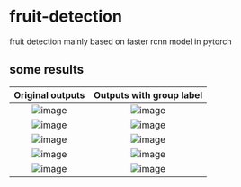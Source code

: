 # fruit-detection
fruit detection mainly based on faster rcnn model in pytorch


## some results
Original outputs             |  Outputs with group label
:-------------------------: |:-------------------------:
![image](https://github.com/kkalee/fruit-detection/blob/master/visual_result_nogroup/999_j0736o1l93c_121.jpg)  |  ![image](https://github.com/kkalee/fruit-detection/blob/master/visual_result/999_j0736o1l93c_121.jpg)
![image](https://github.com/kkalee/fruit-detection/blob/master/visual_result_nogroup/979_e0525se6v85_099.jpg)  |  ![image](https://github.com/kkalee/fruit-detection/blob/master/visual_result/979_e0525se6v85_099.jpg)
![image](https://github.com/kkalee/fruit-detection/blob/master/visual_result_nogroup/996_l0772ncxq2l_073.jpg)  |  ![image](https://github.com/kkalee/fruit-detection/blob/master/visual_result/996_l0772ncxq2l_073.jpg)
![image](https://github.com/kkalee/fruit-detection/blob/master/visual_result_nogroup/997_r0506w1hu1y_038.jpg)  |  ![image](https://github.com/kkalee/fruit-detection/blob/master/visual_result/997_r0506w1hu1y_038.jpg)
![image](https://github.com/kkalee/fruit-detection/blob/master/visual_result_nogroup/999_g0724jp5pu3_005.jpg)  |  ![image](https://github.com/kkalee/fruit-detection/blob/master/visual_result/999_g0724jp5pu3_005.jpg)
